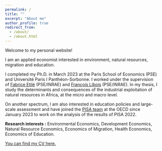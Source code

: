 ```yaml
---
permalink: /
title: ""
excerpt: "About me"
author_profile: true
redirect_from: 
  - /about/
  - /about.html
---
```


Welcome to my personal website!


I am an applied economist interested in environment, natural resources, migration and education. 

I completed my Ph.D. in March 2023 at the Paris School of Economics (PSE) and Université Paris I Panthéon-Sorbonne. I worked under the supervision of [Fabrice Etilé](https://sites.google.com/site/fabriceetile) (PSE/INRAE) and [François Libois](https://www.parisschoolofeconomics.eu/fr/libois-francois) (PSE/INRAE). In my thesis, I study the determinants and consequences of the industrial exploitation of natural resources in Africa, at the micro and macro level. 

On another spectrum, I am also interested in education policies and large-scale assessment and have joined the [PISA team](https://www.oecd.org/pisa/contacts/whoswhoinpisa.htm) at the OECD since January 2023 to work on the analysis of the results of PISA 2022. 

__Research interests :__ Environmental Economics, Development Economics, Natural Resource Economics, Economics of Migration, Health Economics, Economics of Education. 

[You can find my CV here.](../files/Resume-hu-irene.pdf)
